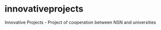 innovativeprojects
==================

Innovative Projects - Project of cooperation between NSN and universities
